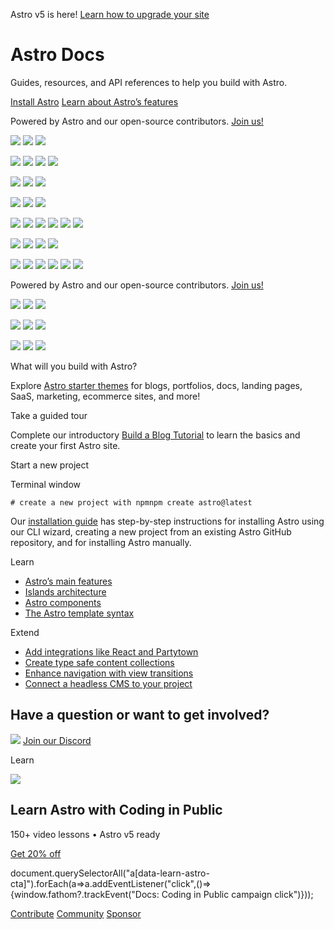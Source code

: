 Astro v5 is here! [Learn how to upgrade your site](/en/guides/upgrade-to/v5/)

Astro Docs
==========

Guides, resources, and API references to help you build with Astro.

[Install Astro](/en/install-and-setup/) [Learn about Astro’s features](/en/concepts/why-astro/)

Powered by Astro and our open-source contributors. [Join us!](/en/contribute/)

![](/_astro/61414485_Z1xsHVD.webp) ![](/_astro/5098874_Xmneb.webp) ![](/_astro/357379_ZKO92b.webp)

![](/_astro/361671_1jGyyS.webp) ![](/_astro/7118177_ZpfedT.webp) ![](/_astro/602478_Z1j0biA.webp) ![](/_astro/34116392_ZbAa2A.webp)

![](/_astro/85648028_ZS2tmy.webp) ![](/_astro/3019731_Z1d2OlH.webp) ![](/_astro/622227_ZgWgJ2.webp)

![](/_astro/39112954_2r9kRD.webp) ![](/_astro/25167721_FdCXa.webp) ![](/_astro/108291165_Z1suPGD.webp)

![](/_astro/494699_Uj3X8.webp) ![](/_astro/1369770_8D3ud.webp) ![](/_astro/15836226_ZtVxk8.webp) ![](/_astro/51384119_c1LGe.webp) ![](/_astro/59021693_ZHbveW.webp) ![](/_astro/69633530_2iImQL.webp)

![](/_astro/14293805_1joHXY.webp) ![](/_astro/15368_buQwa.webp) ![](/_astro/78129249_2j195u.webp) ![](/_astro/10626596_2bKcQK.webp)

![](/_astro/15145918_Z1i4sKD.webp) ![](/_astro/213306_18n3Wi.webp) ![](/_astro/64310361_Z2cKvpc.webp) ![](/_astro/7889778_2mvI3m.webp) ![](/_astro/30520689_ZJkafL.webp) ![](/_astro/188426_1SeoP1.webp)

Powered by Astro and our open-source contributors. [Join us!](/en/contribute/)

![](/_astro/46791833_Z1KNVzb.webp) ![](/_astro/69170106_1JOJsJ.webp) ![](/_astro/36526527_ZGtduA.webp)

![](/_astro/4033662_gFxik.webp) ![](/_astro/25839948_s92Cr.webp) ![](/_astro/45965090_Z1Q0PLL.webp)

![](/_astro/15368_buQwa.webp) ![](/_astro/81974850_25nYCc.webp) ![](/_astro/6137925_ZRDvbT.webp)

What will you build with Astro?

Explore [Astro starter themes](https://astro.build/themes/) for blogs, portfolios, docs, landing pages, SaaS, marketing, ecommerce sites, and more!

Take a guided tour

Complete our introductory [Build a Blog Tutorial](/en/tutorial/0-introduction/) to learn the basics and create your first Astro site.

Start a new project

Terminal window

    # create a new project with npmnpm create astro@latest

Our [installation guide](/en/install-and-setup/) has step-by-step instructions for installing Astro using our CLI wizard, creating a new project from an existing Astro GitHub repository, and for installing Astro manually.

Learn

*   [Astro’s main features](/en/concepts/why-astro/)
*   [Islands architecture](/en/concepts/islands/)
*   [Astro components](/en/basics/astro-components/)
*   [The Astro template syntax](/en/reference/astro-syntax/)

Extend

*   [Add integrations like React and Partytown](/en/guides/integrations-guide/)
*   [Create type safe content collections](/en/guides/content-collections/)
*   [Enhance navigation with view transitions](/en/guides/view-transitions/)
*   [Connect a headless CMS to your project](/en/guides/cms/)

Have a question or want to get involved?
----------------------------------------

![](/_astro/houston_love.BttrNCcZ_Ok6Ar.webp) [Join our Discord](https://astro.build/chat)

Learn

![](/_astro/CodingInPublic.DpaYu7Qd_5sx41.webp)

Learn Astro with **Coding in Public**
-------------------------------------

150+ video lessons • Astro v5 ready

[Get 20% off](https://learnastro.dev?code=ASTRO_PROMO)

document.querySelectorAll("a\[data-learn-astro-cta\]").forEach(a=>a.addEventListener("click",()=>{window.fathom?.trackEvent("Docs: Coding in Public campaign click")}));

[Contribute](/en/contribute/) [Community](https://astro.build/chat) [Sponsor](https://opencollective.com/astrodotbuild)